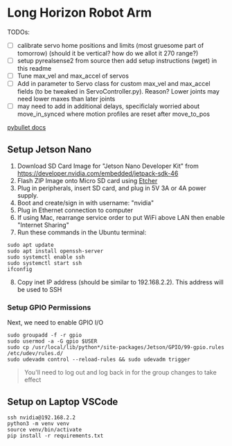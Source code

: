 # Long Horizon Robot Arm

TODOs:
- [ ] calibrate servo home positions and limits (most gruesome part of tomorrow) (should it be vertical? how do we allot it 270 range?)
- [ ] setup pyrealsense2 from source then add setup instructions (wget) in this readme
- [ ] Tune max_vel and max_accel of servos
- [ ] Add in parameter to Servo class for custom max_vel and max_accel fields (to be tweaked in ServoController.py). Reason? Lower joints may need lower maxes than later joints
- [ ] may need to add in additional delays, specificlaly worried about move_in_synced where motion profiles are reset after move_to_pos

[pybullet docs](https://docs.google.com/document/d/10sXEhzFRSnvFcl3XxNGhnD4N2SedqwdAvK3dsihxVUA/edit?tab=t.0#heading=h.2ye70wns7io3)


## Setup Jetson Nano
1. Download SD Card Image for "Jetson Nano Developer Kit" from https://developer.nvidia.com/embedded/jetpack-sdk-46
2. Flash ZIP Image onto Micro SD card using [Etcher](https://etcher.balena.io/)
3. Plug in peripherals, insert SD card, and plug in 5V 3A or 4A power supply. 
4. Boot and create/sign in with username: "nvidia"
5. Plug in Ethernet connection to computer
6. If using Mac, rearrange service order to put WiFi above LAN then enable "Internet Sharing"
7. Run these commands in the Ubuntu terminal:
```
sudo apt update
sudo apt install openssh-server
sudo systemctl enable ssh
sudo systemctl start ssh
ifconfig
```
8. Copy inet IP address (should be similar to 192.168.2.2). This address will be used to SSH

### Setup GPIO Permissions
Next, we need to enable GPIO I/O
```
sudo groupadd -f -r gpio
sudo usermod -a -G gpio $USER
sudo cp /usr/local/lib/python*/site-packages/Jetson/GPIO/99-gpio.rules /etc/udev/rules.d/
sudo udevadm control --reload-rules && sudo udevadm trigger
```
> You'll need to log out and log back in for the group changes to take effect

## Setup on Laptop VSCode
```
ssh nvidia@192.168.2.2
python3 -m venv venv
source venv/bin/activate
pip install -r requirements.txt
```